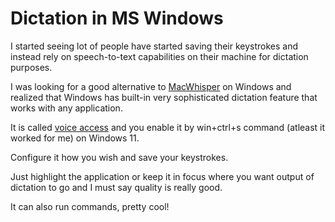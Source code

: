 # Dictation in MS Windows

I started seeing lot of people have started saving their keystrokes and instead rely on speech-to-text capabilities on their machine for dictation purposes.

I was looking for a good alternative to [MacWhisper](https://goodsnooze.gumroad.com/l/macwhisper) on Windows and realized that Windows has built-in very sophisticated dictation feature that works with any application.

It is called [voice access](https://support.microsoft.com/en-us/topic/get-started-with-voice-access-bd2aa2dc-46c2-486c-93ae-3d75f7d053a4) and you enable it by win+ctrl+s command (atleast it worked for me) on Windows 11.

Configure it how you wish and save your keystrokes.

Just highlight the application or keep it in focus where you want output of dictation to go and I must say quality is really good. 

It can also run commands, pretty cool!
